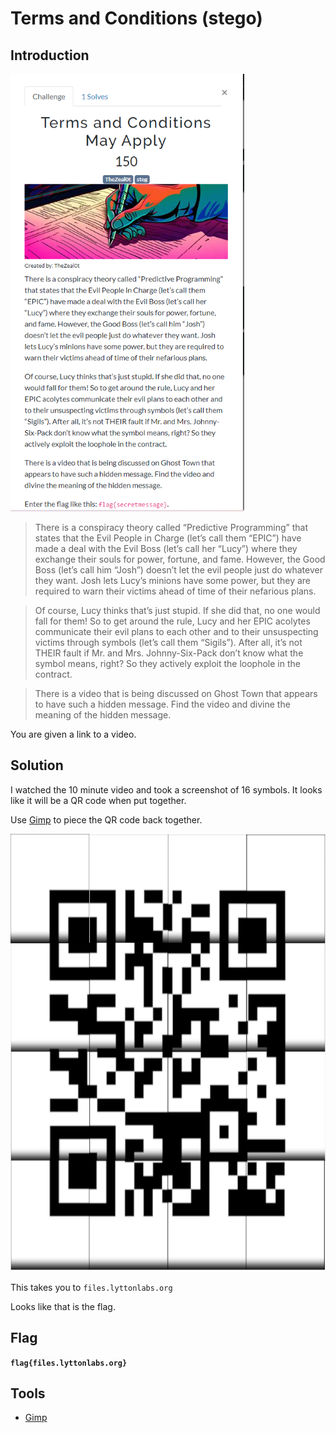 # Terms and Conditions (stego)

## Introduction

<p align="left">
  <img height=700 img src=./readme_assets/terms-challenge.PNG/>
</p>

> There is a conspiracy theory called “Predictive Programming” that states that the Evil People in Charge (let’s call them “EPIC”) have made a deal with the Evil Boss (let’s call her “Lucy”) where they exchange their souls for power, fortune, and fame. However, the Good Boss (let’s call him “Josh”) doesn’t let the evil people just do whatever they want. Josh lets Lucy’s minions have some power, but they are required to warn their victims ahead of time of their nefarious plans.

> Of course, Lucy thinks that’s just stupid. If she did that, no one would fall for them! So to get around the rule, Lucy and her EPIC acolytes communicate their evil plans to each other and to their unsuspecting victims through symbols (let’s call them “Sigils”). After all, it’s not THEIR fault if Mr. and Mrs. Johnny-Six-Pack don’t know what the symbol means, right? So they actively exploit the loophole in the contract.

> There is a video that is being discussed on Ghost Town that appears to have such a hidden message. Find the video and divine the meaning of the hidden message.

You are given a link to a video.

## Solution

I watched the 10 minute video and took a screenshot of 16 symbols. It looks like it will be a QR code when put together.

Use [Gimp](https://www.gimp.org/) to piece the QR code back together.

<p align="left">
  <img height=700 img src=./readme_assets/terms-qr.PNG/>
</p>

This takes you to `files.lyttonlabs.org`

Looks like that is the flag.

## Flag

**`flag{files.lyttonlabs.org}`**

## Tools

- [Gimp](https://www.gimp.org/)




